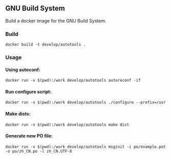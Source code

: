 ## GNU Build System

Build a docker image for the GNU Build System.

### Build

    docker build -t develop/autotools .

### Usage

#### Using autoconf:

    docker run -v $(pwd):/work develop/autotools autoreconf -if

#### Run configure script:

    docker run -v $(pwd):/work develop/autotools ./configure --prefix=/usr

#### Make dists:

    docker run -v $(pwd):/work develop/autotools make dist

#### Generate new PO file:

    docker run -v $(pwd):/work develop/autotools msginit -i po/example.pot -o po/zh_CN.po -l zh_CN.UTF-8
